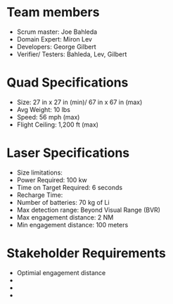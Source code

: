 # Team members
- Scrum master: Joe Bahleda
- Domain Expert: Miron Lev
- Developers: George Gilbert
- Verifier/ Testers: Bahleda, Lev, Gilbert

# Quad Specifications
- Size: 27 in x 27 in (min)/ 67 in x 67 in (max)
- Avg Weight: 10 lbs
- Speed: 56 mph (max)
- Flight Ceiling: 1,200 ft (max)

# Laser Specifications
- Size limitations:
- Power Required: 100 kw 
- Time on Target Required: 6 seconds
- Recharge Time:
- Number of batteries: 70 kg of Li
- Max detection range: Beyond Visual Range (BVR)
- Max engagement distance: 2 NM
- Min engagement distance: 100 meters

# Stakeholder Requirements
- Optimial engagement distance
- 
-
-
